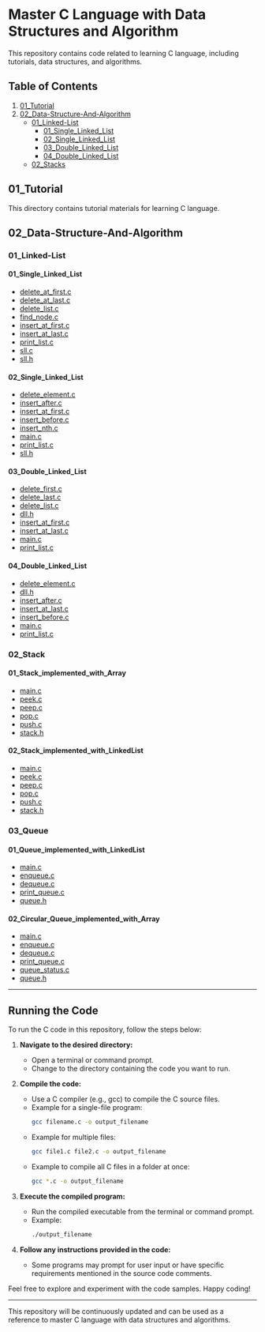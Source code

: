 # Master C Language with Data Structures and Algorithm

This repository contains code related to learning C language, including tutorials, data structures, and algorithms.

## Table of Contents

1. [01_Tutorial](#01_tutorial)
2. [02_Data-Structure-And-Algorithm](#02_data-structure-and-algorithm)
    - [01_Linked-List](#01_linked-list)
        - [01_Single_Linked_List](#01_single_linked_list)
        - [02_Single_Linked_List](#02_single_linked_list)
        - [03_Double_Linked_List](#03_double_linked_list)
        - [04_Double_Linked_List](#04_double_linked_list)
    - [02_Stacks](#02_stacks)

## 01_Tutorial

This directory contains tutorial materials for learning C language.

## 02_Data-Structure-And-Algorithm

### 01_Linked-List

#### 01_Single_Linked_List

- [delete_at_first.c](02_Data-Structure-And-Algorithm/01_Linked-List/01_Single_Linked_List/delete_at_first.c)
- [delete_at_last.c](02_Data-Structure-And-Algorithm/01_Linked-List/01_Single_Linked_List/delete_at_last.c)
- [delete_list.c](02_Data-Structure-And-Algorithm/01_Linked-List/01_Single_Linked_List/delete_list.c)
- [find_node.c](02_Data-Structure-And-Algorithm/01_Linked-List/01_Single_Linked_List/find_node.c)
- [insert_at_first.c](02_Data-Structure-And-Algorithm/01_Linked-List/01_Single_Linked_List/insert_at_first.c)
- [insert_at_last.c](02_Data-Structure-And-Algorithm/01_Linked-List/01_Single_Linked_List/insert_at_last.c)
- [print_list.c](02_Data-Structure-And-Algorithm/01_Linked-List/01_Single_Linked_List/print_list.c)
- [sll.c](02_Data-Structure-And-Algorithm/01_Linked-List/01_Single_Linked_List/sll.c)
- [sll.h](02_Data-Structure-And-Algorithm/01_Linked-List/01_Single_Linked_List/sll.h)

#### 02_Single_Linked_List

- [delete_element.c](02_Data-Structure-And-Algorithm/01_Linked-List/02_Single_Linked_List/delete_element.c)
- [insert_after.c](02_Data-Structure-And-Algorithm/01_Linked-List/02_Single_Linked_List/insert_after.c)
- [insert_at_first.c](02_Data-Structure-And-Algorithm/01_Linked-List/02_Single_Linked_List/insert_at_first.c)
- [insert_before.c](02_Data-Structure-And-Algorithm/01_Linked-List/02_Single_Linked_List/insert_before.c)
- [insert_nth.c](02_Data-Structure-And-Algorithm/01_Linked-List/02_Single_Linked_List/insert_nth.c)
- [main.c](02_Data-Structure-And-Algorithm/01_Linked-List/02_Single_Linked_List/main.c)
- [print_list.c](02_Data-Structure-And-Algorithm/01_Linked-List/02_Single_Linked_List/print_list.c)
- [sll.h](02_Data-Structure-And-Algorithm/01_Linked-List/02_Single_Linked_List/sll.h)

#### 03_Double_Linked_List

- [delete_first.c](02_Data-Structure-And-Algorithm/01_Linked-List/03_Double_Linked_List/delete_first.c)
- [delete_last.c](02_Data-Structure-And-Algorithm/01_Linked-List/03_Double_Linked_List/delete_last.c)
- [delete_list.c](02_Data-Structure-And-Algorithm/01_Linked-List/03_Double_Linked_List/delete_list.c)
- [dll.h](02_Data-Structure-And-Algorithm/01_Linked-List/03_Double_Linked_List/dll.h)
- [insert_at_first.c](02_Data-Structure-And-Algorithm/01_Linked-List/03_Double_Linked_List/insert_at_first.c)
- [insert_at_last.c](02_Data-Structure-And-Algorithm/01_Linked-List/03_Double_Linked_List/insert_at_last.c)
- [main.c](02_Data-Structure-And-Algorithm/01_Linked-List/03_Double_Linked_List/main.c)
- [print_list.c](02_Data-Structure-And-Algorithm/01_Linked-List/03_Double_Linked_List/print_list.c)

#### 04_Double_Linked_List

- [delete_element.c](02_Data-Structure-And-Algorithm/01_Linked-List/04_Double_Linked_List/delete_element.c)
- [dll.h](02_Data-Structure-And-Algorithm/01_Linked-List/04_Double_Linked_List/dll.h)
- [insert_after.c](02_Data-Structure-And-Algorithm/01_Linked-List/04_Double_Linked_List/insert_after.c)
- [insert_at_last.c](02_Data-Structure-And-Algorithm/01_Linked-List/04_Double_Linked_List/insert_at_last.c)
- [insert_before.c](02_Data-Structure-And-Algorithm/01_Linked-List/04_Double_Linked_List/insert_before.c)
- [main.c](02_Data-Structure-And-Algorithm/01_Linked-List/04_Double_Linked_List/main.c)
- [print_list.c](02_Data-Structure-And-Algorithm/01_Linked-List/04_Double_Linked_List/print_list.c)

### 02_Stack

#### 01_Stack_implemented_with_Array

- [main.c](02_Data-Structure-And-Algorithm/02_Stacks/01_Stack_implemented_with_Array/main.c)
- [peek.c](02_Data-Structure-And-Algorithm/02_Stacks/01_Stack_implemented_with_Array/peek.c)
- [peep.c](02_Data-Structure-And-Algorithm/02_Stacks/01_Stack_implemented_with_Array/peep.c)
- [pop.c](02_Data-Structure-And-Algorithm/02_Stacks/01_Stack_implemented_with_Array/pop.c)
- [push.c](02_Data-Structure-And-Algorithm/02_Stacks/01_Stack_implemented_with_Array/push.c)
- [stack.h](02_Data-Structure-And-Algorithm/02_Stacks/01_Stack_implemented_with_Array/stack.h)

#### 02_Stack_implemented_with_LinkedList

- [main.c](02_Data-Structure-And-Algorithm/02_Stacks/02_Stack_implemented_with_LinkedList/main.c)
- [peek.c](02_Data-Structure-And-Algorithm/02_Stacks/02_Stack_implemented_with_LinkedList/peek.c)
- [peep.c](02_Data-Structure-And-Algorithm/02_Stacks/02_Stack_implemented_with_LinkedList/peep.c)
- [pop.c](02_Data-Structure-And-Algorithm/02_Stacks/02_Stack_implemented_with_LinkedList/pop.c)
- [push.c](02_Data-Structure-And-Algorithm/02_Stacks/02_Stack_implemented_with_LinkedList/push.c)
- [stack.h](02_Data-Structure-And-Algorithm/02_Stacks/02_Stack_implemented_with_LinkedList/stack.h)

### 03_Queue

#### 01_Queue_implemented_with_LinkedList

- [main.c](02_Data-Structure-And-Algorithm/03_Queue/01_Queue_implemented_with_LinkedList/main.c)
- [enqueue.c](02_Data-Structure-And-Algorithm/03_Queue/01_Queue_implemented_with_LinkedList/enqueue.c)
- [dequeue.c](02_Data-Structure-And-Algorithm/03_Queue/01_Queue_implemented_with_LinkedList/dequeue.c)
- [print_queue.c](02_Data-Structure-And-Algorithm/03_Queue/01_Queue_implemented_with_LinkedList/print_queue.c)
- [queue.h](02_Data-Structure-And-Algorithm/03_Queue/01_Queue_implemented_with_LinkedList/queue.h)

#### 02_Circular_Queue_implemented_with_Array

- [main.c](02_Data-Structure-And-Algorithm/03_Queue/02_Circular_Queue_implemented_with_Array/main.c)
- [enqueue.c](02_Data-Structure-And-Algorithm/03_Queue/02_Circular_Queue_implemented_with_Array/enqueue.c)
- [dequeue.c](02_Data-Structure-And-Algorithm/03_Queue/02_Circular_Queue_implemented_with_Array/dequeue.c)
- [print_queue.c](02_Data-Structure-And-Algorithm/03_Queue/02_Circular_Queue_implemented_with_Array/print_queue.c)
- [queue_status.c](02_Data-Structure-And-Algorithm/03_Queue/02_Circular_Queue_implemented_with_Array/queue_status.c)
- [queue.h](02_Data-Structure-And-Algorithm/03_Queue/02_Circular_Queue_implemented_with_Array/queue.h)

---

## Running the Code

To run the C code in this repository, follow the steps below:

1. **Navigate to the desired directory:**
   - Open a terminal or command prompt.
   - Change to the directory containing the code you want to run.

2. **Compile the code:**
   - Use a C compiler (e.g., gcc) to compile the C source files.
   - Example for a single-file program:
     ```bash
     gcc filename.c -o output_filename
     ```
   - Example for multiple files:
     ```bash
     gcc file1.c file2.c -o output_filename
     ```
   - Example to compile all C files in a folder at once:
     ```bash
     gcc *.c -o output_filename
     ```

3. **Execute the compiled program:**
   - Run the compiled executable from the terminal or command prompt.
   - Example:
     ```bash
     ./output_filename
     ```

4. **Follow any instructions provided in the code:**
   - Some programs may prompt for user input or have specific requirements mentioned in the source code comments.

Feel free to explore and experiment with the code samples. Happy coding!

---

This repository will be continuously updated and can be used as a reference to master C language with data structures and algorithms.

